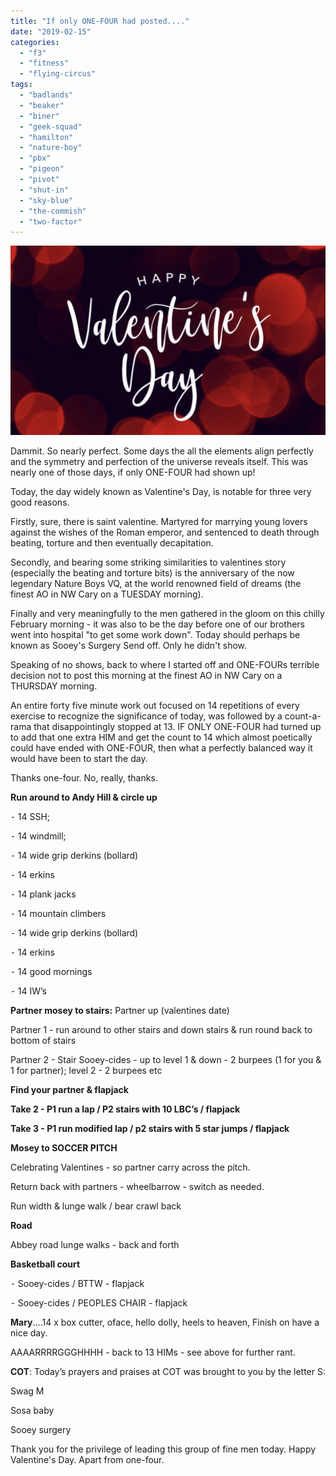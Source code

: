 ```yaml
---
title: "If only ONE-FOUR had posted...."
date: "2019-02-15"
categories: 
  - "f3"
  - "fitness"
  - "flying-circus"
tags: 
  - "badlands"
  - "beaker"
  - "biner"
  - "geek-squad"
  - "hamilton"
  - "nature-boy"
  - "pbx"
  - "pigeon"
  - "pivot"
  - "shut-in"
  - "sky-blue"
  - "the-commish"
  - "two-factor"
---
```


![](images/img_0389.jpg)

Dammit. So nearly perfect. Some days the all the elements align perfectly and the symmetry and perfection of the universe reveals itself. This was nearly one of those days, if only ONE-FOUR had shown up!

Today, the day widely known as Valentine's Day, is notable for three very good reasons.

Firstly, sure, there is saint valentine. Martyred for marrying young lovers against the wishes of the Roman emperor, and sentenced to death through beating, torture and then eventually decapitation.

Secondly, and bearing some striking similarities to valentines story (especially the beating and torture bits) is the anniversary of the now legendary Nature Boys VQ, at the world renowned field of dreams (the finest AO in NW Cary on a TUESDAY morning).

Finally and very meaningfully to the men gathered in the gloom on this chilly February morning - it was also to be the day before one of our brothers went into hospital "to get some work down". Today should perhaps be known as Sooey's Surgery Send off. Only he didn't show.

Speaking of no shows, back to where I started off and ONE-FOURs terrible decision not to post this morning at the finest AO in NW Cary on a THURSDAY morning.

An entire forty five minute work out focused on 14 repetitions of every exercise to recognize the significance of today, was followed by a count-a-rama that disappointingly stopped at 13. IF ONLY ONE-FOUR had turned up to add that one extra HIM and get the count to 14 which almost poetically could have ended with ONE-FOUR, then what a perfectly balanced way it would have been to start the day.

Thanks one-four. No, really, thanks.

**Run around to Andy Hill & circle up**

⁃ 14 SSH;

⁃ 14 windmill;

⁃ 14 wide grip derkins (bollard)

⁃ 14 erkins

⁃ 14 plank jacks

⁃ 14 mountain climbers

⁃ 14 wide grip derkins (bollard)

⁃ 14 erkins

⁃ 14 good mornings

⁃ 14 IW’s

**Partner mosey to stairs:** Partner up (valentines date)

Partner 1 - run around to other stairs and down stairs & run round back to bottom of stairs

Partner 2 - Stair Sooey-cides - up to level 1 & down - 2 burpees (1 for you & 1 for partner); level 2 - 2 burpees etc

**Find your partner & flapjack**

**Take 2 - P1 run a lap / P2 stairs with 10 LBC’s / flapjack**

**Take 3 - P1 run modified lap / p2 stairs with 5 star jumps / flapjack**

**Mosey to SOCCER PITCH**

Celebrating Valentines - so partner carry across the pitch.

Return back with partners - wheelbarrow - switch as needed.

Run width & lunge walk / bear crawl back

**Road**

Abbey road lunge walks - back and forth

**Basketball court**

⁃ Sooey-cides / BTTW - flapjack

⁃ Sooey-cides / PEOPLES CHAIR - flapjack

**Mary**....14 x box cutter, oface, hello dolly, heels to heaven, Finish on have a nice day.

AAAARRRRGGGHHHH - back to 13 HIMs - see above for further rant.

**COT**: Today’s prayers and praises at COT was brought to you by the letter S:

Swag M

Sosa baby

Sooey surgery

Thank you for the privilege of leading this group of fine men today. Happy Valentine's Day. Apart from one-four.
